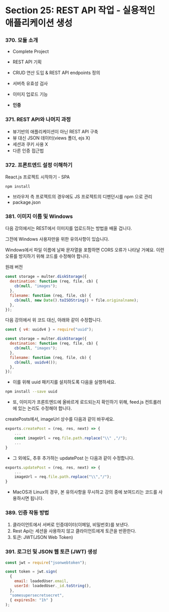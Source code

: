 # Section 25: REST API 작업 - 실용적인 애플리케이션 생성

### 370. 모듈 소개

- Complete Project

- REST API 기획
- CRUD 연산 도입 & REST API endpoints 정의
- 서버측 유효성 검사
- 이미지 업로드 기능
- **인증**

### 371. REST API와 나머지 과정

- 뷰기반의 애플리케이션이 아닌 REST API 구축
- 뷰 대신 JSON 데이터(views 폴더, ejs X)
- 세션과 쿠키 사용 X
- 다른 인증 접근법

### 372. 프론트엔드 설정 이해하기

React.js 프로젝트 시작하기 - SPA

```bach
npm install
```

- 브라우저 측 프로젝트의 경우에도 JS 프로젝트의 디펜던시를 npm 으로 관리
- package.json

### 381. 이미지 이름 및 Windows

다음 강의에서는 REST에서 이미지를 업로드하는 방법을 배울 겁니다.

그전에 Windows 사용자만을 위한 유의사항이 있습니다.

Windows에서 파일 이름에 날짜 문자열을 포함하면 CORS 오류가 나타날 거예요. 이런 오류를 방지하기 위해 코드를 수정해야 합니다.

원래 버전

```js
const storage = multer.diskStorage({
  destination: function (req, file, cb) {
    cb(null, "images");
  },
  filename: function (req, file, cb) {
    cb(null, new Date().toISOString() + file.originalname);
  },
});
```

다음 강의에서 위 코드 대신, 아래와 같이 수정합니다.

```js
const { v4: uuidv4 } = require("uuid");

const storage = multer.diskStorage({
  destination: function (req, file, cb) {
    cb(null, "images");
  },
  filename: function (req, file, cb) {
    cb(null, uuidv4());
  },
});
```

- 이를 위해 uuid 패키지를 설치하도록 다음을 실행하세요.

```bash
npm install --save uuid
```

- 또, 이미지가 프론트엔드에 올바르게 로드되는지 확인하기 위해, feed.js 컨트롤러에 있는 논리도 수정해야 합니다.

createPosts에서, imageUrl 상수를 다음과 같이 바꾸세요.

```js
exports.createPost = (req, res, next) => {
    ...
    const imageUrl = req.file.path.replace("\\" ,"/");
    ...
}
```

- 그 외에도, 추후 추가하는 updatePost 는 다음과 같이 수정합니다.

```js
exports.updatePost = (req, res, next) => {
    ...
    imageUrl = req.file.path.replace("\\","/");
}
```

- MacOS과 Linux의 경우, 본 유의사항을 무시하고 강의 중에 보여드리는 코드를 사용하시면 됩니다.

### 389. 인증 작동 방법

1. 클라이언트에서 서버로 인증데이터(이메일, 비밀번호)를 보낸다.
2. Rest Api는 세션을 사용하지 않고 클라이언트에게 토큰을 반환한다.
3. 토큰: JWT(JSON Web Token)

### 391. 로그인 및 JSON 웹 토큰 (JWT) 생성

```js
const jwt = require("jsonwebtoken");

const token = jwt.sign(
  {
    email: loadedUser.email,
    userId: loadedUser._id.toString(),
  },
  "somesupersecretsecret",
  { expiresIn: "1h" }
);
```

